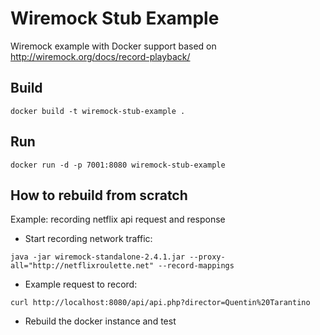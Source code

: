 # Wiremock Stub Example

Wiremock example with Docker support based on http://wiremock.org/docs/record-playback/

## Build

```
docker build -t wiremock-stub-example .
```

## Run

```
docker run -d -p 7001:8080 wiremock-stub-example
```

## How to rebuild from scratch

Example: recording netflix api request and response

* Start recording network traffic:

```
java -jar wiremock-standalone-2.4.1.jar --proxy-all="http://netflixroulette.net" --record-mappings
```

* Example request to record:

```
curl http://localhost:8080/api/api.php?director=Quentin%20Tarantino
```

* Rebuild the docker instance and test
